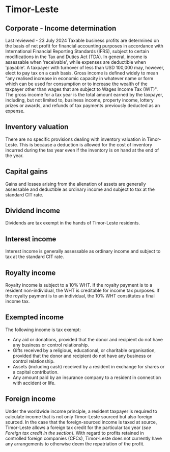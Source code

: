 # Timor-Leste
## Corporate - Income determination
Last reviewed - 23 July 2024
Taxable business profits are determined on the basis of net profit for financial accounting purposes in accordance with International Financial Reporting Standards (IFRS), subject to certain modifications in the Tax and Duties Act (TDA). In general, income is assessable when 'receivable', while expenses are deductible when 'payable'. A taxpayer with turnover of less than USD 100,000 may, however, elect to pay tax on a cash basis.
Gross income is defined widely to mean “any realised increase in economic capacity in whatever name or form which can be used for consumption or to increase the wealth of the taxpayer other than wages that are subject to Wages Income Tax (WIT)".
The gross income for a tax year is the total amount earned by the taxpayer, including, but not limited to, business income, property income, lottery prizes or awards, and refunds of tax payments previously deducted as an expense.
## Inventory valuation
There are no specific provisions dealing with inventory valuation in Timor-Leste. This is because a deduction is allowed for the cost of inventory incurred during the tax year even if the inventory is on hand at the end of the year.
## Capital gains
Gains and losses arising from the alienation of assets are generally assessable and deductible as ordinary income and subject to tax at the standard CIT rate.
## Dividend income
Dividends are tax exempt in the hands of Timor-Leste residents.
## Interest income
Interest income is generally assessable as ordinary income and subject to tax at the standard CIT rate.
## Royalty income
Royalty income is subject to a 10% WHT.
If the royalty payment is to a resident non-individual, the WHT is creditable for income tax purposes.
If the royalty payment is to an individual, the 10% WHT constitutes a final income tax.
## Exempted income
The following income is tax exempt:
  * Any aid or donations, provided that the donor and recipient do not have any business or control relationship. 
  * Gifts received by a religious, educational, or charitable organisation, provided that the donor and recipient do not have any business or control relationship. 
  * Assets (including cash) received by a resident in exchange for shares or a capital contribution. 
  * Any amount paid by an insurance company to a resident in connection with accident or life. 


## Foreign income
Under the worldwide income principle, a resident taxpayer is required to calculate income that is not only Timor-Leste sourced but also foreign sourced. In the case that the foreign-sourced income is taxed at source, Timor-Leste allows a foreign tax credit for the particular tax year (_see Foreign tax credit in the section_).
With regard to profits retained in controlled foreign companies (CFCs), Timor-Leste does not currently have any arrangements to otherwise deem the repatriation of the profit.
